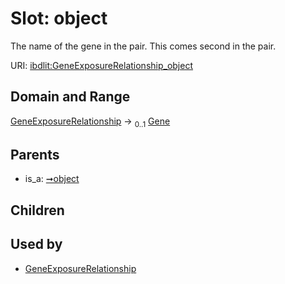 
# Slot: object


The name of the gene in the pair. This comes second in the pair.

URI: [ibdlit:GeneExposureRelationship_object](http://w3id.org/ontogpt/ibd_literature/GeneExposureRelationship_object)


## Domain and Range

[GeneExposureRelationship](GeneExposureRelationship.md) &#8594;  <sub>0..1</sub> [Gene](Gene.md)

## Parents

 *  is_a: [➞object](triple__object.md)

## Children


## Used by

 * [GeneExposureRelationship](GeneExposureRelationship.md)
